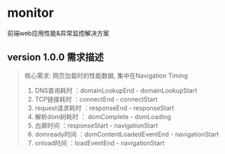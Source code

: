 # monitor
前端web应用性能&amp;异常监控解决方案

## version 1.0.0 需求描述
> 核心需求: 网页加载时的性能数据, 集中在Navigation Timing
> 1. DNS查询耗时 ：domainLookupEnd - domainLookupStart
> 2. TCP链接耗时 ：connectEnd - connectStart
> 3. request请求耗时 ：responseEnd - responseStart 
> 4. 解析dom树耗时 ： domComplete - domLoading 
> 5. 白屏时间 ：responseStart - navigationStart
> 6. domready时间 ：domContentLoadedEventEnd - navigationStart
> 7. onload时间 ：loadEventEnd - navigationStart
